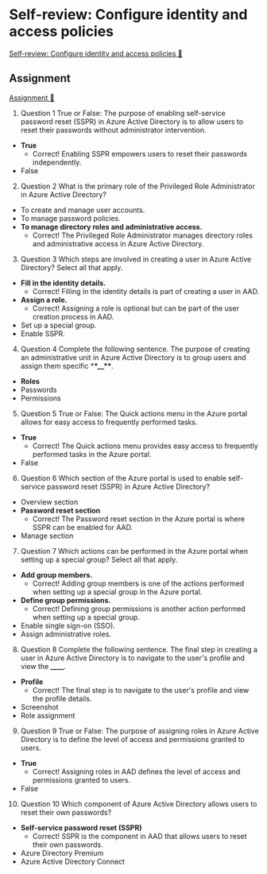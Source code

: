 # Self-review: Configure identity and access policies

[Self-review: Configure identity and access policies 🔗](https://www.coursera.org/learn/cybersecurity-identity-and-access-solutions-with-azure-ad/assignment-submission/c9GOB/self-review-configure-identity-and-access-policies)

## Assignment

[Assignment 🔗](https://www.coursera.org/learn/cybersecurity-identity-and-access-solutions-with-azure-ad/assignment-submission/c9GOB/self-review-configure-identity-and-access-policies/attempt)

1.  Question 1
    True or False: The purpose of enabling self-service password reset (SSPR) in Azure Active Directory is to allow users to reset their passwords without administrator intervention.

- **True**
  - Correct! Enabling SSPR empowers users to reset their passwords independently.
- False

2. Question 2
   What is the primary role of the Privileged Role Administrator in Azure Active Directory?

- To create and manage user accounts.
- To manage password policies.
- **To manage directory roles and administrative access.**
  - Correct! The Privileged Role Administrator manages directory roles and administrative access in Azure Active Directory.

3. Question 3
   Which steps are involved in creating a user in Azure Active Directory? Select all that apply.

- **Fill in the identity details.**
  - Correct! Filling in the identity details is part of creating a user in AAD.
- **Assign a role.**
  - Correct! Assigning a role is optional but can be part of the user creation process in AAD.
- Set up a special group.
- Enable SSPR.

4. Question 4
   Complete the following sentence. The purpose of creating an administrative unit in Azure Active Directory is to group users and assign them specific \***\*\_\_\*\***.

- **Roles**
- Passwords
- Permissions

5. Question 5
   True or False: The Quick actions menu in the Azure portal allows for easy access to frequently performed tasks.

- **True**
  - Correct! The Quick actions menu provides easy access to frequently performed tasks in the Azure portal.
- False

6. Question 6
   Which section of the Azure portal is used to enable self-service password reset (SSPR) in Azure Active Directory?

- Overview section
- **Password reset section**
  - Correct! The Password reset section in the Azure portal is where SSPR can be enabled for AAD.
- Manage section

7. Question 7
   Which actions can be performed in the Azure portal when setting up a special group? Select all that apply.

- **Add group members.**
  - Correct! Adding group members is one of the actions performed when setting up a special group in the Azure portal.
- **Define group permissions.**
  - Correct! Defining group permissions is another action performed when setting up a special group.
- Enable single sign-on (SSO).
- Assign administrative roles.

8. Question 8
   Complete the following sentence. The final step in creating a user in Azure Active Directory is to navigate to the user's profile and view the **\_\_\_\_**.

- **Profile**
  - Correct! The final step is to navigate to the user's profile and view the profile details.
- Screenshot
- Role assignment

9. Question 9
   True or False: The purpose of assigning roles in Azure Active Directory is to define the level of access and permissions granted to users.

- **True**
  - Correct! Assigning roles in AAD defines the level of access and permissions granted to users.
- False

10. Question 10
    Which component of Azure Active Directory allows users to reset their own passwords?

- **Self-service password reset (SSPR)**
  - Correct! SSPR is the component in AAD that allows users to reset their own passwords.
- Azure Directory Premium
- Azure Active Directory Connect
